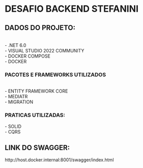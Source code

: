 # DESAFIO BACKEND STEFANINI

<h2>DADOS DO PROJETO: </h2>
<br />
- .NET 6.0<br />
- VISUAL STUDIO 2022 COMMUNITY<br />
- DOCKER COMPOSE <br />
- DOCKER

<br />
<h3>PACOTES E FRAMEWORKS UTILIZADOS</h3>
<br />
- ENTITY FRAMEWORK CORE<br />
- MEDIATR<br />
- MIGRATION

<h3>PRATICAS UTILIZADAS: </h3>
- SOLID <br />
- CQRS 

<br />
<h2>LINK DO SWAGGER: </h2>
<hyperlink>http://host.docker.internal:8001/swagger/index.html</hyperlink>



